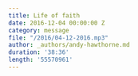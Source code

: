 ```yaml
---
title: Life of faith
date: 2016-12-04 00:00:00 Z
category: message
file: "/2016/04-12-2016.mp3"
author: _authors/andy-hawthorne.md
duration: '38:36'
length: '55570961'
---
```


